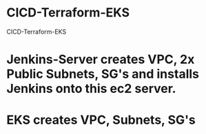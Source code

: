 # CICD-Terraform-EKS
CICD-Terraform-EKS
# Jenkins-Server creates VPC, 2x Public Subnets, SG's and installs Jenkins onto this ec2 server. 
# EKS creates VPC, Subnets, SG's 
